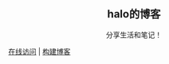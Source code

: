 <h2 align="center"> halo的博客 </h2>
<p align="center"> 分享生活和笔记！</p>

[在线访问](https://halo.rebotgpt.top) | 
[构建博客](./BUILD.md) 

